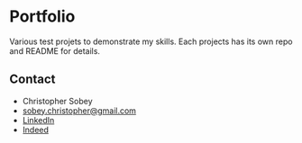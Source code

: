 # Portfolio

Various test projets to demonstrate my skills. Each projects has its own repo and README for details.

## Contact

* Christopher Sobey
* <a href='mailto:sobey.christopher@gmail.com'>sobey.christopher@gmail.com</a>
* [LinkedIn](https://www.linkedin.com/in/christopher-sobey-5a02a233a/)
* [Indeed](https://profile.indeed.com/p/christophers-thgx8l2)
